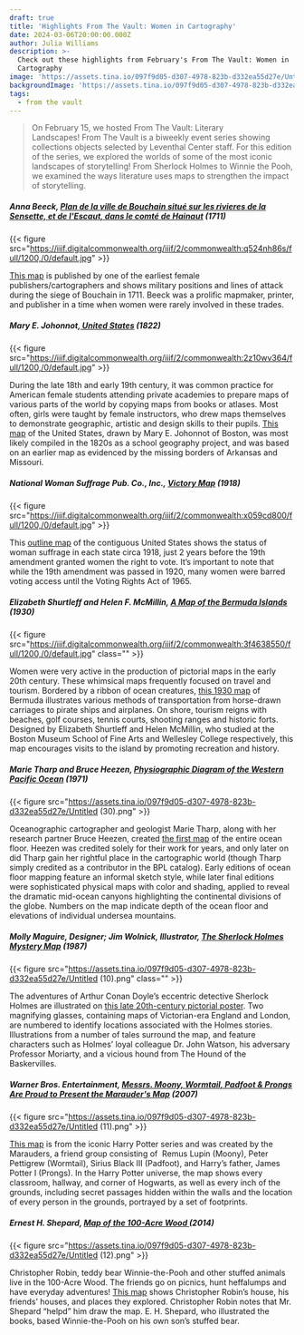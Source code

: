 ```yaml
---
draft: true
title: 'Highlights From The Vault: Women in Cartography'
date: 2024-03-06T20:00:00.000Z
author: Julia Williams
description: >-
  Check out these highlights from February's From The Vault: Women in
  Cartography
image: 'https://assets.tina.io/097f9d05-d307-4978-823b-d332ea55d27e/Untitled (7).png'
backgroundImage: 'https://assets.tina.io/097f9d05-d307-4978-823b-d332ea55d27e/Untitled (7).png'
tags:
  - from the vault
---
```


> On February 15, we hosted From The Vault: Literary Landscapes! From The Vault is a biweekly event series showing collections objects selected by Leventhal Center staff. For this edition of the series, we explored the worlds of some of the most iconic landscapes of storytelling! From Sherlock Holmes to Winnie the Pooh, we examined the ways literature uses maps to strengthen the impact of storytelling.

##### Anna Beeck, [Plan de la ville de Bouchain situé sur les rivieres de la Sensette, et de l'Escaut, dans le comté de Hainaut](https://collections.leventhalmap.org/search/commonwealth:q524n429w) (1711)

{{< figure src="https://iiif.digitalcommonwealth.org/iiif/2/commonwealth:q524nh86s/full/1200,/0/default.jpg" >}}

[This map](https://collections.leventhalmap.org/search/commonwealth:q524n429w) is published by one of the earliest female publishers/cartographers and shows military positions and lines of attack during the siege of Bouchain in 1711. Beeck was a prolific mapmaker, printer, and publisher in a time when women were rarely involved in these trades.

##### Mary E. Johonnot,[ United States](https://collections.leventhalmap.org/search/commonwealth:2z10wv35v) (1822)

{{< figure src="https://iiif.digitalcommonwealth.org/iiif/2/commonwealth:2z10wv364/full/1200,/0/default.jpg" >}}

During the late 18th and early 19th century, it was common practice for American female students attending private academies to prepare maps of various parts of the world by copying maps from books or atlases. Most often, girls were taught by female instructors, who drew maps themselves to demonstrate geographic, artistic and design skills to their pupils. [This map](https://collections.leventhalmap.org/search/commonwealth:2z10wv35v) of the United States, drawn by Mary E. Johonnot of Boston, was most likely compiled in the 1820s as a school geography project, and was based on an earlier map as evidenced by the missing borders of Arkansas and Missouri.

##### National Woman Suffrage Pub. Co., Inc., [Victory Map](https://collections.leventhalmap.org/search/commonwealth:x059cd797) (1918)

{{< figure src="https://iiif.digitalcommonwealth.org/iiif/2/commonwealth:x059cd800/full/1200,/0/default.jpg" >}}

This [outline map](https://collections.leventhalmap.org/search/commonwealth:x059cd797) of the contiguous United States shows the status of woman suffrage in each state circa 1918, just 2 years before the 19th amendment granted women the right to vote. It’s important to note that while the 19th amendment was passed in 1920, many women were barred voting access until the Voting Rights Act of 1965. 

##### Elizabeth Shurtleff and Helen F. McMillin, [A Map of the Bermuda Islands](https://collections.leventhalmap.org/search/commonwealth:3f463854q) (1930)

{{< figure src="https://iiif.digitalcommonwealth.org/iiif/2/commonwealth:3f4638550/full/1200,/0/default.jpg" class="" >}}

Women were very active in the production of pictorial maps in the early 20th century. These whimsical maps frequently focused on travel and tourism. Bordered by a ribbon of ocean creatures, [this 1930 map](https://collections.leventhalmap.org/search/commonwealth:3f463854q) of Bermuda illustrates various methods of transportation from horse-drawn carriages to pirate ships and airplanes. On shore, tourism reigns with beaches, golf courses, tennis courts, shooting ranges and historic forts. Designed by Elizabeth Shurtleff and Helen McMillin, who studied at the Boston Museum School of Fine Arts and Wellesley College respectively, this map encourages visits to the island by promoting recreation and history.

##### Marie Tharp and Bruce Heezen, [Physiographic Diagram of the Western Pacific Ocean](https://bpl.bibliocommons.com/v2/record/S75C4730543) (1971)

{{< figure src="https://assets.tina.io/097f9d05-d307-4978-823b-d332ea55d27e/Untitled (30).png" >}}

Oceanographic cartographer and geologist Marie Tharp, along with her research partner Bruce Heezen, created [the first map](https://bpl.bibliocommons.com/v2/record/S75C4730543) of the entire ocean floor. Heezen was credited solely for their work for years, and only later on did Tharp gain her rightful place in the cartographic world (though Tharp simply credited as a contributor in the BPL catalog). Early editions of ocean floor mapping feature an informal sketch style, while later final editions were sophisticated physical maps with color and shading, applied to reveal the dramatic mid-ocean canyons highlighting the continental divisions of the globe. Numbers on the map indicate depth of the ocean floor and elevations of individual undersea mountains.

##### Molly Maguire, Designer; Jim Wolnick, Illustrator, [The Sherlock Holmes Mystery Map](https://bpl.bibliocommons.com/v2/record/S75C4582145) (1987)

{{< figure src="https://assets.tina.io/097f9d05-d307-4978-823b-d332ea55d27e/Untitled (10).png" class="" >}}

The adventures of Arthur Conan Doyle’s eccentric detective Sherlock Holmes are illustrated on [this late 20th-century pictorial poster](https://bpl.bibliocommons.com/v2/record/S75C4582145). Two magnifying glasses, containing maps of Victorian-era England and London, are numbered to identify locations associated with the Holmes stories. Illustrations from a number of tales surround the map, and feature characters such as Holmes’ loyal colleague Dr. John Watson, his adversary Professor Moriarty, and a vicious hound from The Hound of the Baskervilles.

##### Warner Bros. Entertainment, [Messrs. Moony, Wormtail, Padfoot & Prongs Are Proud to Present the Marauder's Map](https://bpl.bibliocommons.com/v2/record/S75C4681404) (2007)

{{< figure src="https://assets.tina.io/097f9d05-d307-4978-823b-d332ea55d27e/Untitled (11).png" >}}

[This map](https://bpl.bibliocommons.com/v2/record/S75C4681404) is from the iconic Harry Potter series and was created by the Marauders, a friend group consisting of  Remus Lupin (Moony), Peter Pettigrew (Wormtail), Sirius Black III (Padfoot), and Harry’s father, James Potter I (Prongs). In the Harry Potter universe, the map shows every classroom, hallway, and corner of Hogwarts, as well as every inch of the grounds, including secret passages hidden within the walls and the location of every person in the grounds, portrayed by a set of footprints.

##### Ernest H. Shepard, [Map of the 100-Acre Wood ](https://bpl.bibliocommons.com/v2/record/S75C6350335)(2014)

{{< figure src="https://assets.tina.io/097f9d05-d307-4978-823b-d332ea55d27e/Untitled (12).png" >}}

Christopher Robin, teddy bear Winnie-the-Pooh and other stuffed animals live in the 100-Acre Wood. The friends go on picnics, hunt heffalumps and have everyday adventures! [This map](https://bpl.bibliocommons.com/v2/record/S75C6350335) shows Christopher Robin’s house, his friends’ houses, and places they explored. Christopher Robin notes that Mr. Shepard “helpd” him draw the map. E. H. Shepard, who illustrated the books, based Winnie-the-Pooh on his own son’s stuffed bear.
